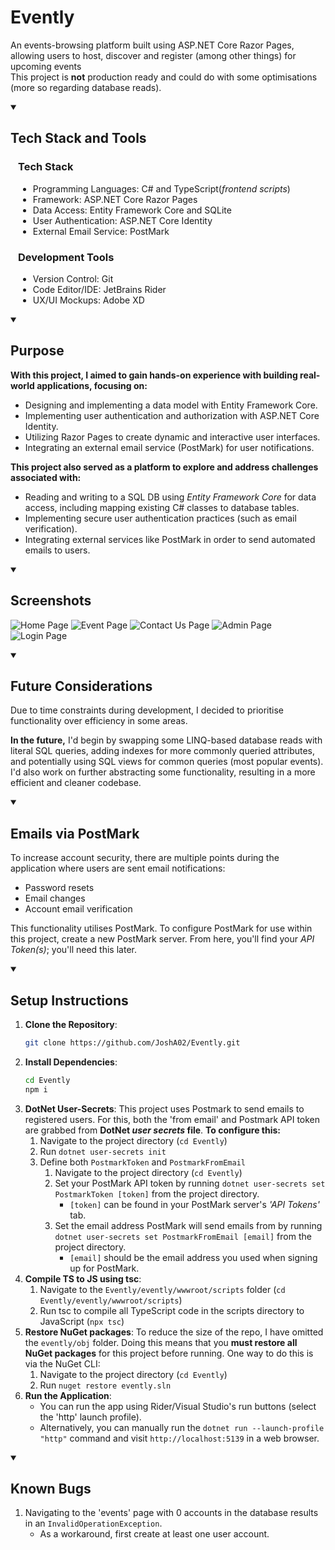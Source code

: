 # Evently
An events-browsing platform built using ASP.NET Core Razor Pages, allowing users to host, discover and register (among other things) for upcoming events<br>
This project is **not** production ready and could do with some optimisations (more so regarding database reads).

<details open>
<summary><h2>Tech Stack and Tools</h2></summary>
<div style='margin-left: 12px'>

### Tech Stack
* Programming Languages: C# and TypeScript(*frontend scripts*)
* Framework: ASP.NET Core Razor Pages
* Data Access: Entity Framework Core and SQLite
* User Authentication: ASP.NET Core Identity
* External Email Service: PostMark

### Development Tools
* Version Control: Git
* Code Editor/IDE: JetBrains Rider
* UX/UI Mockups: Adobe XD
</div>
</details>


<details open>
<summary><h2>Purpose</h2></summary>

**With this project, I aimed to gain hands-on experience with building real-world applications, focusing on:**
* Designing and implementing a data model with Entity Framework Core.
* Implementing user authentication and authorization with ASP.NET Core Identity.
* Utilizing Razor Pages to create dynamic and interactive user interfaces.
* Integrating an external email service (PostMark) for user notifications.

**This project also served as a platform to explore and address challenges associated with:**
* Reading and writing to a SQL DB using *Entity Framework Core* for data access, including mapping existing C# classes to database tables.
* Implementing secure user authentication practices (such as email verification).
* Integrating external services like PostMark in order to send automated emails to users.
</details>


<details open>
<summary><h2>Screenshots</h2></summary>

![Home Page](/screenshots/evently-home-page.png)
![Event Page](/screenshots/evently-event-page.png)
![Contact Us Page](/screenshots/evently-contact-us-page.png)
![Admin Page](/screenshots/evently-admin-page.png)
![Login Page](/screenshots/evently-login-page.png)
</details>


<details open>
<summary><h2>Future Considerations</h2></summary>

Due to time constraints during development, I decided to prioritise functionality over efficiency in some areas.<br>

**In the future,** I'd begin by swapping some LINQ-based database reads with literal SQL queries, adding indexes for more commonly queried attributes, and potentially using SQL views for common queries (most popular events). I'd also work on further abstracting some functionality, resulting in a more efficient and cleaner codebase.
</details>


<details open>
<summary><h2>Emails via PostMark</h2></summary>

To increase account security, there are multiple points during the application where users are sent email notifications:
- Password resets
- Email changes
- Account email verification

This functionality utilises PostMark. To configure PostMark for use within this project, create a new PostMark server. From here, you'll find your *API Token(s)*; you'll need this later. 
</details>


<details open>
<summary><h2>Setup Instructions</h2></summary>

1. **Clone the Repository**:
    ```sh
    git clone https://github.com/JoshA02/Evently.git
    ```
2. **Install Dependencies**:
    ```sh
    cd Evently
    npm i
    ```
3. **DotNet User-Secrets**:
    This project uses Postmark to send emails to registered users. For this, both the 'from email'     and Postmark API token are grabbed from **DotNet *user secrets* file**. **To configure this:**
    1. Navigate to the project directory (`cd Evently`)
    2. Run `dotnet user-secrets init`
    3. Define both `PostmarkToken` and `PostmarkFromEmail`
        1. Navigate to the project directory (`cd Evently`)
        2. Set your PostMark API token by running `dotnet user-secrets set PostmarkToken [token]` from the project directory.
            - `[token]` can be found in your PostMark server's *'API Tokens'* tab.
        3. Set the email address PostMark will send emails from by running `dotnet user-secrets set PostmarkFromEmail [email]` from the project directory.
            - `[email]` should be the email address you used when signing up for PostMark.
4. **Compile TS to JS using tsc**:
    1. Navigate to the `Evently/evently/wwwroot/scripts` folder (`cd Evently/evently/wwwroot/scripts`)
    2. Run tsc to compile all TypeScript code in the scripts directory to JavaScript (`npx tsc`)
5. **Restore NuGet packages**:
    To reduce the size of the repo, I have omitted the `evently/obj` folder. Doing this means that you **must restore all NuGet packages** for this project before running.
    One way to do this is via the NuGet CLI:
    1. Navigate to the project directory (`cd Evently`)
    2. Run `nuget restore evently.sln`
6. **Run the Application**:
    - You can run the app using Rider/Visual Studio's run buttons (select the 'http' launch profile).
    - Alternatively, you can manually run the `dotnet run --launch-profile "http"` command and visit `http://localhost:5139` in a web browser.

</details>


<details open>
<summary><h2>Known Bugs</h2></summary>

1. Navigating to the 'events' page with 0 accounts in the database results in an `InvalidOperationException`.
    - As a workaround, first create at least one user account.
</details>